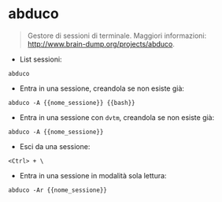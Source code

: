 # abduco

> Gestore di sessioni di terminale.
> Maggiori informazioni: <http://www.brain-dump.org/projects/abduco>.

- List sessioni:

`abduco`

- Entra in una sessione, creandola se non esiste già:

`abduco -A {{nome_sessione}} {{bash}}`

- Entra in una sessione con `dvtm`, creandola se non esiste già:

`abduco -A {{nome_sessione}}`

- Esci da una sessione:

`<Ctrl> + \`

- Entra in una sessione in modalità sola lettura:

`abduco -Ar {{nome_sessione}}`
